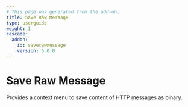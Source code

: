 ```yaml
---
# This page was generated from the add-on.
title: Save Raw Message
type: userguide
weight: 1
cascade:
  addon:
    id: saverawmessage
    version: 5.0.0
---
```


# Save Raw Message

Provides a context menu to save content of HTTP messages as binary.
